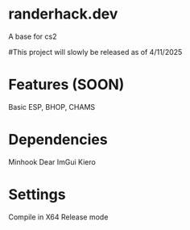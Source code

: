 # randerhack.dev
A base for cs2

#This project will slowly be released as of 4/11/2025


# Features (SOON)
Basic ESP, BHOP, CHAMS


# Dependencies
Minhook 
Dear ImGui
Kiero 

# Settings
Compile in X64 Release mode
